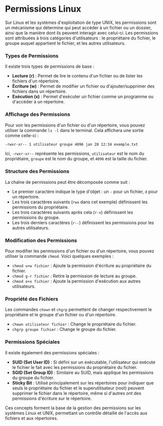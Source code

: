 # Permissions Linux

Sur Linux et les systèmes d'exploitation de type UNIX, les permissions sont un mécanisme qui détermine qui peut accéder à un fichier ou un dossier, ainsi que la manière dont ils peuvent interagir avec celui-ci. Les permissions sont attribuées à trois catégories d'utilisateurs : le propriétaire du fichier, le groupe auquel appartient le fichier, et les autres utilisateurs.

### Types de Permissions

Il existe trois types de permissions de base :

* **Lecture (r)** : Permet de lire le contenu d'un fichier ou de lister les fichiers d'un répertoire.
* **Écriture (w)** : Permet de modifier un fichier ou d'ajouter/supprimer des fichiers dans un répertoire.
* **Exécution (x)** : Permet d'exécuter un fichier comme un programme ou d'accéder à un répertoire.

### Affichage des Permissions

Pour voir les permissions d'un fichier ou d'un répertoire, vous pouvez utiliser la commande `ls -l` dans le terminal. Cela affichera une sortie comme celle-ci :

```bash
-rwxr-xr-- 1 utilisateur groupe 4096 jan 28 12:34 exemple.txt
```

Ici, `-rwxr-xr--` représente les permissions, `utilisateur` est le nom du propriétaire, `groupe` est le nom du groupe, et `4096` est la taille du fichier.

### Structure des Permissions

La chaîne de permissions peut être décomposée comme suit :

* Le premier caractère indique le type d'objet : un `-` pour un fichier, `d` pour un répertoire.
* Les trois caractères suivants (`rwx` dans cet exemple) définissent les permissions du propriétaire.
* Les trois caractères suivants après cela (`r-x`) définissent les permissions du groupe.
* Les trois derniers caractères (`r--`) définissent les permissions pour les autres utilisateurs.

### Modification des Permissions

Pour modifier les permissions d'un fichier ou d'un répertoire, vous pouvez utiliser la commande `chmod`. Voici quelques exemples :

* `chmod u+w fichier` : Ajoute la permission d'écriture au propriétaire du fichier.
* `chmod g-r fichier` : Retire la permission de lecture au groupe.
* `chmod o+x fichier` : Ajoute la permission d'exécution aux autres utilisateurs.

### Propriété des Fichiers

Les commandes `chown` et `chgrp` permettent de changer respectivement le propriétaire et le groupe d'un fichier ou d'un répertoire.

* `chown utilisateur fichier` : Change le propriétaire du fichier.
* `chgrp groupe fichier` : Change le groupe du fichier.

### Permissions Spéciales

Il existe également des permissions spéciales :

* **SUID (Set User ID)** : Si défini sur un exécutable, l'utilisateur qui exécute le fichier le fait avec les permissions du propriétaire du fichier.
* **SGID (Set Group ID)** : Similaire au SUID, mais applique les permissions du groupe du fichier.
* **Sticky Bit** : Utilisé principalement sur les répertoires pour indiquer que seuls le propriétaire du fichier et le superutilisateur (root) peuvent supprimer le fichier dans le répertoire, même si d'autres ont des permissions d'écriture sur le répertoire.

Ces concepts forment la base de la gestion des permissions sur les systèmes Linux et UNIX, permettant un contrôle détaillé de l'accès aux fichiers et aux répertoires.
